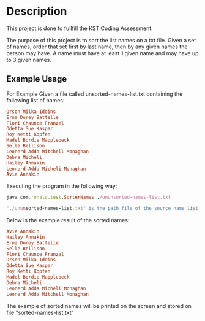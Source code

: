 Description
=============

This project is done to fullfill the KST Coding Assessment.

The purpose of this project is to sort the list names on a txt file. Given a set of names, order that set first by last name, then by any given names the person may have. A name must have at least 1 given name and may have up to 3 given names.


Example Usage
-----

For Example Given a file called unsorted-names-list.txt containing the following list of names:

```ruby
Orson Milka Iddins
Erna Dorey Battelle
Flori Chaunce Franzel
Odetta Sue Kaspar
Roy Ketti Kopfen
Madel Bordie Mapplebeck
Selle Bellison
Leonerd Adda Mitchell Monaghan
Debra Micheli
Hailey Annakin
Leonerd Adda Micheli Monaghan
Avie Annakin
```

Executing the program in the following way:

```ruby
java com.ronald.test.SorterNames ./ununsorted-names-list.txt

"./ununsorted-names-list.txt" is the path file of the source name list data
```

Below is the example result of the sorted names:

```ruby
Avie Annakin
Hailey Annakin
Erna Dorey Battelle
Selle Bellison
Flori Chaunce Franzel
Orson Milka Iddins
Odetta Sue Kaspar
Roy Ketti Kopfen
Madel Bordie Mapplebeck
Debra Micheli
Leonerd Adda Micheli Monaghan
Leonerd Adda Mitchell Monaghan
```
The example of sorted names will be printed on the screen and stored on file "sorted-names-list.txt"

